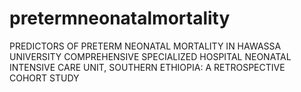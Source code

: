# pretermneonatalmortality
PREDICTORS OF PRETERM NEONATAL MORTALITY IN HAWASSA UNIVERSITY COMPREHENSIVE SPECIALIZED HOSPITAL NEONATAL INTENSIVE CARE UNIT, SOUTHERN ETHIOPIA: A RETROSPECTIVE COHORT STUDY 
